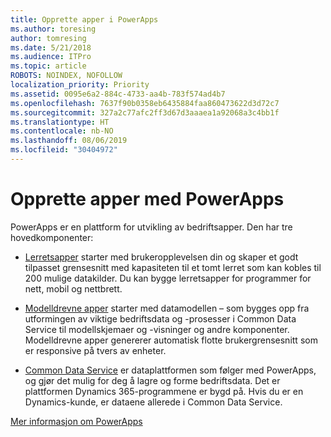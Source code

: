 ```yaml
---
title: Opprette apper i PowerApps
ms.author: toresing
author: tomresing
ms.date: 5/21/2018
ms.audience: ITPro
ms.topic: article
ROBOTS: NOINDEX, NOFOLLOW
localization_priority: Priority
ms.assetid: 0095e6a2-884c-4733-aa4b-783f574ad4b7
ms.openlocfilehash: 7637f90b0358eb6435884faa860473622d3d72c7
ms.sourcegitcommit: 327a2c77afc2ff3d67d3aaaea1a92068a3c4bb1f
ms.translationtype: HT
ms.contentlocale: nb-NO
ms.lasthandoff: 08/06/2019
ms.locfileid: "30404972"
---
```

# <a name="create-apps-with-powerapps"></a>Opprette apper med PowerApps

PowerApps er en plattform for utvikling av bedriftsapper. Den har tre hovedkomponenter: 
  
- [Lerretsapper](https://go.microsoft.com/fwlink/?linkid=874495) starter med brukeropplevelsen din og skaper et godt tilpasset grensesnitt med kapasiteten til et tomt lerret som kan kobles til 200 mulige datakilder. Du kan bygge lerretsapper for programmer for nett, mobil og nettbrett. 
    
- [Modelldrevne apper](https://go.microsoft.com/fwlink/?linkid=874496) starter med datamodellen – som bygges opp fra utformingen av viktige bedriftsdata og -prosesser i Common Data Service til modellskjemaer og -visninger og andre komponenter. Modelldrevne apper genererer automatisk flotte brukergrensesnitt som er responsive på tvers av enheter. 
    
- [Common Data Service](https://go.microsoft.com/fwlink/?linkid=874497) er dataplattformen som følger med PowerApps, og gjør det mulig for deg å lagre og forme bedriftsdata. Det er plattformen Dynamics 365-programmene er bygd på. Hvis du er en Dynamics-kunde, er dataene allerede i Common Data Service. 
    
[Mer informasjon om PowerApps](https://go.microsoft.com/fwlink/?linkid=874498)
  

